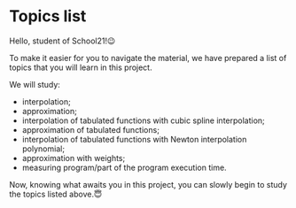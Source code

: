 # Topics list

Hello, student of School21!😉

To make it easier for you to navigate the material, we have prepared a list of topics that you will learn in this project.

We will study:

- interpolation;
- approximation;
- interpolation of tabulated functions with cubic spline interpolation;
- approximation of tabulated functions;
- interpolation of tabulated functions with Newton interpolation polynomial;
- approximation with weights;
- measuring program/part of the program execution time.

Now, knowing what awaits you in this project, you can slowly begin to study the topics listed above.😇
